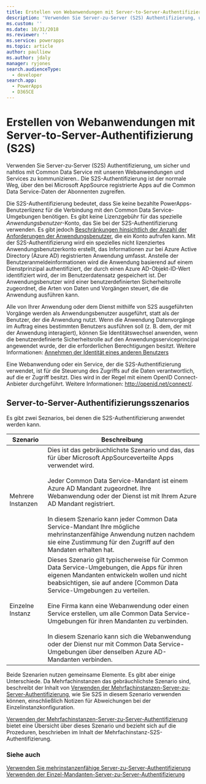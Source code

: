 ```yaml
---
title: Erstellen von Webanwendungen mit Server-to-Server-Authentifizierung (Common Data Service) | Microsoft-Dokumentation
description: 'Verwenden Sie Server-zu-Server (S2S) Authentifizierung, um sicher und nahtlos mit Common Data Service mit unseren Webanwendungen und Services zu kommunizieren.. Die S2S-Authentifizierung ist der normale Weg, über den bei Microsoft AppSource registrierte Apps auf die Common Data Service-Daten der Abonnenten zugreifen.'
ms.custom: ''
ms.date: 10/31/2018
ms.reviewer: ''
ms.service: powerapps
ms.topic: article
author: paulliew
ms.author: jdaly
manager: ryjones
search.audienceType:
  - developer
search.app:
  - PowerApps
  - D365CE
---
```

# <a name="build-web-applications-using-server-to-server-s2s-authentication"></a>Erstellen von Webanwendungen mit Server-to-Server-Authentifizierung (S2S)

Verwenden Sie Server-zu-Server (S2S) Authentifizierung, um sicher und nahtlos mit Common Data Service mit unseren Webanwendungen und Services zu kommunizieren.. Die S2S-Authentifizierung ist der normale Weg, über den bei Microsoft AppSource registrierte Apps auf die Common Data Service-Daten der Abonnenten zugreifen.  

Die S2S-Authentifizierung bedeutet, dass Sie keine bezahlte PowerApps-Benutzerlizenz für die Verbindung mit den Common Data Service-Umgebungen benötigen. Es gibt keine Lizenzgebühr für das spezielle *Anwendungsbenutzer*-Konto, das Sie bei der S2S-Authentifizierung verwenden. Es gibt jedoch [Beschränkungen hinsichtlich der Anzahl der Anforderungen der Anwendungsbenutzer](https://docs.microsoft.com/power-platform/admin/api-request-limits-allocations#non-licensed-usersapplication-users), die ein Konto aufrufen kann. Mit der S2S-Authentifizierung wird ein spezielles nicht lizenziertes Anwendungsbenutzerkonto erstellt, das Informationen zur bei Azure Active Directory (Azure AD) registrierten Anwendung umfasst. Anstelle der Benutzeranmeldeinformationen wird die Anwendung basierend auf einem Dienstprinzipal authentifiziert, der durch einen Azure AD-Objekt-ID-Wert identifiziert wird, der im Benutzerdatensatz gespeichert ist. Der Anwendungsbenutzer wird einer benutzerdefinierten Sicherheitsrolle zugeordnet, die Arten von Daten und Vorgängen steuert, die die Anwendung ausführen kann.  

 Alle von Ihrer Anwendung oder dem Dienst mithilfe von S2S ausgeführten Vorgänge werden als Anwendungsbenutzer ausgeführt, statt als der Benutzer, der die Anwendung nutzt. Wenn die Anwendung Datenvorgänge im Auftrag eines bestimmten Benutzers ausführen soll (z. B. dem, der mit der Anwendung interagiert), können Sie Identitätswechsel anwenden, wenn die benutzerdefinierte Sicherheitsrolle auf den Anwendungsserviceprincipal angewendet wurde, der die erforderlichen Berechtigungen besitzt. Weitere Informationen: [Annehmen der Identität eines anderen Benutzers](impersonate-another-user.md)  

 Eine Webanwendung oder ein Service, der die S2S-Authentifizierung verwendet, ist für die Steuerung des Zugriffs auf die Daten verantwortlich, auf die er Zugriff besitzt. Dies wird in der Regel mit einem OpenID Connect-Anbieter durchgeführt. Weitere Informationen: <http://openid.net/connect/>.  

## <a name="server-to-server-authentication-scenarios"></a>Server-to-Server-Authentifizierungsszenarios  
 Es gibt zwei Seznarios, bei denen die S2S-Authentifizierung anwendet werden kann.  


|   Szenario    |   Beschreibung  |
|---------------|---------------|
| Mehrere Instanzen  | Dies ist das gebräuchlichste Szenario und das, das für über Microsoft AppSourceverteilte Apps verwendet wird.<br /><br /> Jeder Common Data Service-Mandant ist einem Azure AD Mandant zugeordnet. Ihre Webanwendung oder der Dienst ist mit Ihrem Azure AD Mandant registriert.<br /><br /> In diesem Szenario kann jeder Common Data Service-Mandant Ihre mögliche mehrinstanzenfähige Anwendung nutzen nachdem sie eine Zustimmung für den Zugriff auf den Mandaten erhalten hat.                                                           |
| Einzelne Instanz | Dieses Szenario gilt typischerweise für Common Data Service-Umgebungen, die Apps für ihren eigenen Mandanten entwickeln wollen und nicht beabsichtigen, sie auf andere [Common Data Service-Umgebungen zu verteilen.<br /><br /> Eine Firma kann eine Webanwendung oder einen Service erstellen, um alle Common Data Service-Umgebungen für ihren Mandanten zu verbinden.<br /><br /> In diesem Szenario kann sich die Webanwendung oder der Dienst nur mit Common Data Service-Umgebungen über denselben Azure AD-Mandanten verbinden. |

 Beide Szenarien nutzen gemeinsame Elemente. Es gibt aber einige Unterschiede. Da Mehrfachinstanzen das gebräuchlichste Szenario sind, beschreibt der Inhalt von [Verwenden der Mehrfachinstanzen-Server-zu-Server-Authentifizierung](use-multi-tenant-server-server-authentication.md), wie Sie S2S in diesem Szenario verwenden können, einschließlich Notizen für Abweichungen bei der Einzelinstanzkonfiguration. 

[Verwenden der Mehrfachinstanzen-Server-zu-Server-Authentifizierung](use-single-tenant-server-server-authentication.md) bietet eine Übersicht über dieses Szenario und bezieht sich auf die Prozeduren, beschrieben im Inhalt der Mehrfachinstanz-S2S-Authentifizierung.  

### <a name="see-also"></a>Siehe auch  
  
[Verwenden Sie mehrinstanzenfähige Server-zu-Server-Authentifizierung](use-multi-tenant-server-server-authentication.md)<br/> 
[Verwenden der Einzel-Mandanten-Server-zu-Server-Authentifizierung](use-single-tenant-server-server-authentication.md)   
